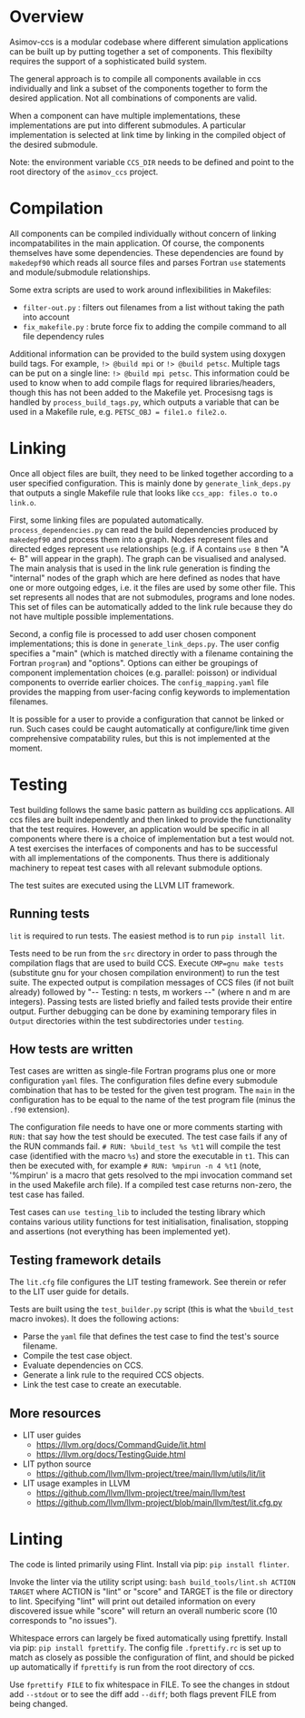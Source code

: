 # Overview

Asimov-ccs is a modular codebase where different simulation applications can be built up by putting together a set of components. This flexibilty requires the support of a sophisticated build system. 

The general approach is to compile all components available in ccs individually and link a subset of the components together to form the desired application. Not all combinations of components are valid. 

When a component can have multiple implementations, these implementations are put into different submodules. A particular implementation is selected at link time by linking in the compiled object of the desired submodule.

Note: the environment variable `CCS_DIR` needs to be defined and point to the root directory of the `asimov_ccs` project.

# Compilation 

All components can be compiled individually without concern of linking incompatabilites in the main application. Of course, the components themselves have some dependencies. These dependencies are found by `makedepf90` which reads all source files and parses Fortran `use` statements and module/submodule relationships. 

Some extra scripts are used to work around inflexibilities in Makefiles: 

- `filter-out.py` : filters out filenames from a list without taking the path into account
- `fix_makefile.py` : brute force fix to adding the compile command to all file dependency rules 

Additional information can be provided to the build system using doxygen build tags. For example, `!> @build mpi` or `!> @build petsc`. Multiple tags can be put on a single line: `!> @build mpi petsc`. This information could be used to know when to add compile flags for required libraries/headers, though this has not been added to the Makefile yet. 
Procesisng tags is handled by `process_build_tags.py`, which outputs a variable that can be used in a Makefile rule, e.g. `PETSC_OBJ = file1.o file2.o`.


# Linking

Once all object files are built, they need to be linked together according to a user specified configuration. This is mainly done by `generate_link_deps.py` that outputs a single Makefile rule that looks like `ccs_app: files.o to.o link.o`. 

First, some linking files are populated automatically. `process_dependencies.py` can read the build dependencies produced by `makedepf90` and process them into a graph. Nodes represent files and directed edges represent `use` relationships (e.g. if A contains `use B` then "A <- B" will appear in the graph). The graph can be visualised and analysed. The main analysis that is used in the link rule generation is finding the "internal" nodes of the graph which are here defined as nodes that have one or more outgoing edges, i.e. it the files are used by some other file. This set represents all nodes that are not submodules, programs and lone nodes. This set of files can be automatically added to the link rule because they do not have multiple possible implementations. 

Second, a config file is processed to add user chosen component implementations; this is done in `generate_link_deps.py`. The user config specifies a "main" (which is matched directly with a filename containing the Fortran `program`) and "options". Options can either be groupings of component implementation choices (e.g. parallel: poisson) or individual components to override earlier choices. The `config_mapping.yaml` file provides the mapping from user-facing config keywords to implementation filenames.

It is possible for a user to provide a configuration that cannot be linked or run. Such cases could be caught automatically at configure/link time given comprehensive compatability rules, but this is not implemented at the moment.


# Testing

Test building follows the same basic pattern as building ccs applications. All ccs files are built independently and then linked to provide the functionality that the test requires. However, an application would be specific in all components where there is a choice of implementation but a test would not. A test exercises the interfaces of components and has to be successful with all implementations of the components. Thus there is additionaly machinery to repeat test cases with all relevant submodule options.

The test suites are executed using the LLVM LIT framework.

## Running tests
`lit` is required to run tests. The easiest method is to run `pip install lit`.

Tests need to be run from the `src` directory in order to pass through the compilation flags that are used to build CCS. Execute `CMP=gnu make tests` (substitute gnu for your chosen compilation environment) to run the test suite. 
The expected output is compilation messages of CCS files (if not built already) followed by "-- Testing: n tests, m workers --" (where n and m are integers). Passing tests are listed briefly and failed tests provide their entire output. Further debugging can be done by examining temporary files in `Output` directories within the test subdirectories under `testing`.

## How tests are written
Test cases are written as single-file Fortran programs plus one or more configuration `yaml` files. 
The configuration files define every submodule combination that has to be tested for the given test program. 
The `main` in the configuration has to be equal to the name of the test program file (minus the `.f90` extension).

The configuration file needs to have one or more comments starting with `RUN:` that say how the test should be executed. 
The test case fails if any of the RUN commands fail.
`# RUN: %build_test %s %t1` will compile the test case (identified with the macro `%s`) and store the executable in `t1`.
This can then be executed with, for example `# RUN: %mpirun -n 4 %t1` (note, '%mpirun' is a macro that gets resolved to the mpi invocation command set in the used Makefile arch file).
If a compiled test case returns non-zero, the test case has failed.

Test cases can `use testing_lib` to included the testing library which contains various utility functions for test initialisation, finalisation, stopping and assertions (not everything has been implemented yet). 

## Testing framework details
The `lit.cfg` file configures the LIT testing framework. See therein or refer to the LIT user guide for details.

Tests are built using the `test_builder.py` script (this is what the `%build_test` macro invokes). 
It does the following actions:
- Parse the `yaml` file that defines the test case to find the test's source filename.
- Compile the test case object.
- Evaluate dependencies on CCS.
- Generate a link rule to the required CCS objects.
- Link the test case to create an executable.

## More resources
- LIT user guides
  - https://llvm.org/docs/CommandGuide/lit.html
  - https://llvm.org/docs/TestingGuide.html
- LIT python source
  - https://github.com/llvm/llvm-project/tree/main/llvm/utils/lit/lit
- LIT usage examples in LLVM
  - https://github.com/llvm/llvm-project/tree/main/llvm/test
  - https://github.com/llvm/llvm-project/blob/main/llvm/test/lit.cfg.py


# Linting
The code is linted primarily using Flint. Install via pip: `pip install flinter`.

Invoke the linter via the utility script using: `bash build_tools/lint.sh ACTION TARGET` where ACTION is "lint" or "score" and TARGET is the file or directory to lint. Specifying "lint" will print out detailed information on every discovered issue while "score" will return an overall numberic score (10 corresponds to "no issues").

Whitespace errors can largely be fixed automatically using fprettify. Install via pip: `pip install fprettify`.
The config file `.fprettify.rc` is set up to match as closely as possible the configuration of flint, and should be picked up automatically if `fprettify` is run from the root directory of ccs.

Use `fprettify FILE` to fix whitespace in FILE. To see the changes in stdout add `--stdout` or to see the diff add `--diff`; both flags prevent FILE from being changed.


